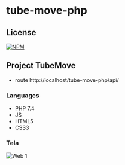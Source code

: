 # tube-move-php

## License

[![NPM](https://img.shields.io/npm/l/react)](https://github.com/valdirsillva/chatbot/blob/main/LICENSE) 


## Project TubeMove

* route http://localhost/tube-move-php/api/

### Languages 

* PHP 7.4
* JS
* HTML5
* CSS3

### Tela

![Web 1](https://github.com/valdirsillva/tube-move-php/blob/main/assets/view.png)


